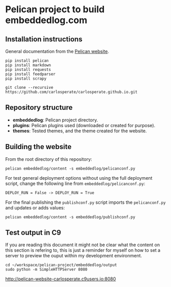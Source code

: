 # Pelican project to build embeddedlog.com

## Installation instructions

General documentation from the [Pelican website][1].

```
pip install pelican
pip install markdown
pip install requests
pip install feedparser
pip install scrapy
```

```
git clone --recursive https://github.com/carlosperate/carlosperate.github.io.git 
```


## Repository structure

* **embeddedlog**: Pelican project directory.
* **plugins**: Pelican plugins used (downloaded or created for purpose).
* **themes**: Tested themes, and the theme created for the website.


## Building the website

From the root directory of this repository:

```
pelican embeddedlog/content -s embeddedlog/pelicanconf.py
```

For test general deployment options without using the full deployment script,
change the following line from `embeddedlog/pelicanconf.py`:

```
DEPLOY_RUN = False -> DEPLOY_RUN = True
```

For the final publishing the `publishconf.py` script imports the
`pelicanconf.py` and updates or adds values:

```
pelican embeddedlog/content -s embeddedlog/publishconf.py
```


## Test output in C9

If you are reading this document it might not be clear what the content on
this section is refering to, this is just a reminder for myself on how to set a
server to preview the ouput within my development environment.

```
cd ~/workspace/pelican-project/embeddedlog/output
sudo python -m SimpleHTTPServer 8080
```

http://pelican-website-carlosperate.c9users.io:8080



[1]: http://docs.getpelican.com/en/stable/install.html

